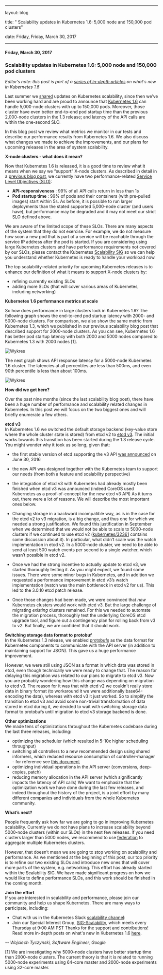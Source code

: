 ---

   layout: blog

   title:  " Scalability updates in Kubernetes 1.6: 5,000 node and 150,000 pod clusters" 

   date:   Friday,  Friday, March 30, 2017 
 

   --- 
#### Friday, March 30, 2017 
### Scalability updates in Kubernetes 1.6: 5,000 node and 150,000 pod clusters 
_Editor’s note: this post is part of a [series of in-depth articles](http://blog.kubernetes.io/2017/03/five-days-of-kubernetes-1.6.html) on what's new in Kubernetes 1.6_  
  
Last summer we [shared](http://blog.kubernetes.io/2016/07/kubernetes-updates-to-performance-and-scalability-in-1.3.html) updates on Kubernetes scalability, since then we’ve been working hard and are proud to announce that [Kubernetes 1.6](http://blog.kubernetes.io/2017/03/kubernetes-1.6-multi-user-multi-workloads-at-scale.html) can handle 5,000-node clusters with up to 150,000 pods. Moreover, those cluster have even better end-to-end pod startup time than the previous 2,000-node clusters in the 1.3 release; and latency of the API calls are within the one-second SLO.  
  
In this blog post we review what metrics we monitor in our tests and describe our performance results from Kubernetes 1.6. We also discuss what changes we made to achieve the improvements, and our plans for upcoming releases in the area of system scalability.  
  
**X-node clusters - what does it mean?**  
  
Now that Kubernetes 1.6 is released, it is a good time to review what it means when we say we “support” X-node clusters. As described in detail in a [previous blog post](http://blog.kubernetes.io/2016/03/1000-nodes-and-beyond-updates-to-Kubernetes-performance-and-scalability-in-12.html), we currently have two performance-related [Service Level Objectives (SLO)](https://en.wikipedia.org/wiki/Service_level_objective):  

- **API-responsiveness** : 99% of all API calls return in less than 1s
- **Pod startup time** : 99% of pods and their containers (with pre-pulled images) start within 5s.
As before, it is possible to run larger deployments than the stated supported 5,000-node cluster (and users have), but performance may be degraded and it may not meet our strict SLO defined above.  
  
We are aware of the limited scope of these SLOs. There are many aspects of the system that they do not exercise. For example, we do not measure how soon a new pod that is part of a service will be reachable through the service IP address after the pod is started. If you are considering using large Kubernetes clusters and have performance requirements not covered by our SLOs, please contact the Kubernetes [Scalability SIG](https://github.com/kubernetes/community/blob/master/sig-scalability/README.md) so we can help you understand whether Kubernetes is ready to handle your workload now.  
  
The top scalability-related priority for upcoming Kubernetes releases is to enhance our definition of what it means to support X-node clusters by:  

- refining currently existing SLOs
- adding more SLOs (that will cover various areas of Kubernetes, including networking)
  
**Kubernetes 1.6 performance metrics at scale**    
  
So how does performance in large clusters look in Kubernetes 1.6? The following graph shows the end-to-end pod startup latency with 2000- and 5000-node clusters. For comparison, we also show the same metric from Kubernetes 1.3, which we published in our previous scalability blog post that described support for 2000-node clusters. As you can see, Kubernetes 1.6 has better pod startup latency with both 2000 and 5000 nodes compared to Kubernetes 1.3 with 2000 nodes [1].  

 ![](https://lh6.googleusercontent.com/LdjAOmsLGdxLNTo222uif1V0Eupoyaq6dY-leg1FBGkyQxUNt5ROjrFh_XzW27P7nP865FYUVwTOaUpDEnirdHSBKvh9xl8PsBNEFlVWpJUbnj0FEdLX4MywqbjwK9oc8avLRNAX "Wykres")
  
The next graph shows API response latency for a 5000-node Kubernetes 1.6 cluster. The latencies at all percentiles are less than 500ms, and even 90th percentile is less than about 100ms.  
  

 ![](https://lh6.googleusercontent.com/RFGwgw9hvRshHH11vrUxGwl-X8vXdCvyd8ETdWS9Ud5_OFpG4WctzZbCy2ad4Ao_neYaMMDz46Z2JCQUzRI1jdk6OABTFIOyvZysZpDCAfr7Ztj-EM7v25sfHxf6dOe59fncDnra "Wykres")
  
**How did we get here?**  
  
Over the past nine months (since the last scalability blog post), there have been a huge number of performance and scalability related changes in Kubernetes. In this post we will focus on the two biggest ones and will briefly enumerate a few others.  
  
**etcd v3**  
In Kubernetes 1.6 we switched the default storage backend (key-value store where the whole cluster state is stored) from etcd v2 to [etcd v3](https://coreos.com/etcd/docs/3.0.17/index.html). The initial works towards this transition has been started during the 1.3 release cycle. You might wonder why it took us so long, given that:  

- the first stable version of etcd supporting the v3 API [was announced](https://coreos.com/blog/etcd3-a-new-etcd.html) on June 30, 2016
- the new API was designed together with the Kubernetes team to support our needs (from both a feature and scalability perspective)
- the integration of etcd v3 with Kubernetes had already mostly been finished when etcd v3 was announced (indeed CoreOS used Kubernetes as a proof-of-concept for the new etcd v3 API)
As it turns out, there were a lot of reasons. We will describe the most important ones below.  

- Changing storage in a backward incompatible way, as is in the case for the etcd v2 to v3 migration, is a big change, and thus one for which we needed a strong justification. We found this justification in September when we determined that we would not be able to scale to 5000-node clusters if we continued to use etcd v2 ([kubernetes/32361](https://github.com/kubernetes/kubernetes/issues/32361) contains some discussion about it). In particular, what didn’t scale was the watch implementation in etcd v2. In a 5000-node cluster, we need to be able to send at least 500 watch events per second to a single watcher, which wasn’t possible in etcd v2.  
- Once we had the strong incentive to actually update to etcd v3, we started thoroughly testing it. As you might expect, we found some issues. There were some minor bugs in Kubernetes, and in addition we requested a performance improvement in etcd v3’s watch implementation (watch was the main bottleneck in etcd v2 for us). This led to the 3.0.10 etcd patch release.  
- Once those changes had been made, we were convinced that _new_ Kubernetes clusters would work with etcd v3. But the large challenge of migrating _existing_ clusters remained. For this we needed to automate the migration process, thoroughly test the underlying CoreOS etcd upgrade tool, and figure out a contingency plan for rolling back from v3 to v2.
But finally, we are confident that it should work.  
  
**Switching storage data format to protobuf**  
In the Kubernetes 1.3 release, we enabled [protobufs](https://developers.google.com/protocol-buffers/) as the data format for Kubernetes components to communicate with the API server (in addition to maintaining support for JSON). This gave us a huge performance improvement.  
  
However, we were still using JSON as a format in which data was stored in etcd, even though technically we were ready to change that. The reason for delaying this migration was related to our plans to migrate to etcd v3. Now you are probably wondering how this change was depending on migration to etcd v3. The reason for it was that with etcd v2 we couldn’t really store data in binary format (to workaround it we were additionally base64-encoding the data), whereas with etcd v3 it just worked. So to simplify the transition to etcd v3 and avoid some non-trivial transformation of data stored in etcd during it, we decided to wait with switching storage data format to protobufs until migration to etcd v3 storage backend is done.  
  
**Other optimizations**  
We made tens of optimizations throughout the Kubernetes codebase during the last three releases, including:  

- optimizing the scheduler (which resulted in 5-10x higher scheduling throughput)
- switching all controllers to a new recommended design using shared informers, which reduced resource consumption of controller-manager - for reference see [this document](https://github.com/kubernetes/community/blob/master/contributors/devel/controllers.md)
- optimizing individual operations in the API server (conversions, deep-copies, patch)
- reducing memory allocation in the API server (which significantly impacts the latency of API calls)
We want to emphasize that the optimization work we have done during the last few releases, and indeed throughout the history of the project, is a joint effort by many different companies and individuals from the whole Kubernetes community.  
  
**What’s next?**  
  
People frequently ask how far we are going to go in improving Kubernetes scalability. Currently we do not have plans to increase scalability beyond 5000-node clusters (within our SLOs) in the next few releases. If you need clusters larger than 5000 nodes, we recommend to use [federation](https://kubernetes.io/docs/concepts/cluster-administration/federation/) to aggregate multiple Kubernetes clusters.  
  
However, that doesn’t mean we are going to stop working on scalability and performance. As we mentioned at the beginning of this post, our top priority is to refine our two existing SLOs and introduce new ones that will cover more parts of the system, e.g. networking. This effort has already started within the Scalability SIG. We have made significant progress on how we would like to define performance SLOs, and this work should be finished in the coming month.  
  
**Join the effort**  
If you are interested in scalability and performance, please join our community and help us shape Kubernetes. There are many ways to participate, including:  

- Chat with us in the Kubernetes Slack [scalability channel](https://kubernetes.slack.com/messages/sig-scale/):&nbsp;
- Join our Special Interest Group, [SIG-Scalability](https://github.com/kubernetes/community/blob/master/sig-scalability/README.md), which meets every Thursday at 9:00 AM PST
Thanks for the support and contributions! Read more in-depth posts on what's new in Kubernetes 1.6 [here](http://blog.kubernetes.io/2017/03/five-days-of-kubernetes-1.6.html).  
  
_-- Wojciech Tyczynski, Software Engineer, Google_  

  

  
[1] We are investigating why 5000-node clusters have better startup time than 2000-node clusters. The current theory is that it is related to running 5000-node experiments using 64-core master and 2000-node experiments using 32-core master.  
  
  

  

  
  

  

